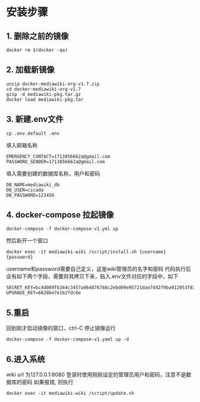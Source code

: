 # 安装步骤

## 1. 删除之前的镜像
```
docker rm $(docker -qa)
```

## 2. 加载新镜像
```
unzip docker-mediawiki-org-v1.7.zip
cd docker-mediawiki-org-v1.7
gzip -d mediawiki-pkg.tar.gz
docker load mediawiki-pkg.tar
```

## 3. 新建.env文件
```
cp .env.default .env
```
填入邮箱名称
```
EMERGENCY_CONTACT=1713856662a@gmail.com
PASSWORD_SENDER=1713856662a@gmail.com
```
填入需要创建的数据库名称，用户和密码
```
DB_NAME=mediawiki_db
DB_USER=cicada
DB_PASSWORD=123456
```

## 4. docker-compose 拉起镜像
```
docker-compose -f docker-compose-v1.yml up
```
然后新开一个窗口
```
docker exec -it mediawiki-wiki /script/install.sh {username} {password}
```
username和password需要自己定义，这是wiki管理员的名字和密码
代码执行后会有如下两个字段，需要将其拷贝下来，贴入.env文件对应的字段中，如下
```
SECRET_KEY=bc4d089fb344c3457a464876768c2ebd09e95721dae7d42f9ba912953f834365
UPGRADE_KEY=6828be7e1b2fdc6e
```

## 5.重启
回到刚才启动镜像的窗口，ctrl-C 停止镜像运行
```
docker-compose -f docker-compose-v1.yaml up -d
```

## 6.进入系统
wiki url 为127.0.0.1:8080
登录时使用刚刚设定的管理员用户和密码，注意不是数据库的密码
如果报错, 则执行
```
docker exec -it mediawiki-wiki /script/update.sh
```
